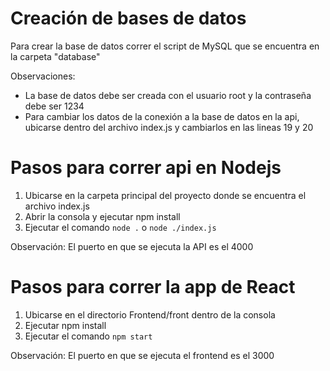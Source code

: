# Creación de bases de datos
Para crear la base de datos correr el script de MySQL que se encuentra en la carpeta "database"

Observaciones:
- La base de datos debe ser creada con el usuario root y la contraseña debe ser 1234
- Para cambiar los datos de la conexión a la base de datos en la api, ubicarse dentro del archivo index.js y cambiarlos en las lineas 19 y 20 

# Pasos para correr api en Nodejs 
1. Ubicarse en la carpeta principal del proyecto donde se encuentra el archivo index.js
2. Abrir la consola y ejecutar npm install
3. Ejecutar el comando ```node .``` o ```node ./index.js```

Observación: El puerto en que se ejecuta la API es el 4000

# Pasos para correr la app de React
1. Ubicarse en el directorio Frontend/front dentro de la consola
2. Ejecutar npm install
3. Ejecutar el comando ```npm start```


Observación: El puerto en que se ejecuta el frontend es el 3000
